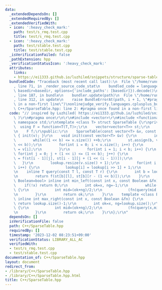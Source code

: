 ```yaml
---
data:
  _extendedDependsOn: []
  _extendedRequiredBy: []
  _extendedVerifiedWith:
  - icon: ':heavy_check_mark:'
    path: test/s_rmq.test.cpp
    title: test/s_rmq.test.cpp
  - icon: ':heavy_check_mark:'
    path: test/stable.test.cpp
    title: test/stable.test.cpp
  _isVerificationFailed: false
  _pathExtension: hpp
  _verificationStatusIcon: ':heavy_check_mark:'
  attributes:
    links:
    - https://ei1333.github.io/luzhiled/snippets/structure/sparse-table.html
  bundledCode: "Traceback (most recent call last):\n  File \"/home/runner/.local/lib/python3.10/site-packages/onlinejudge_verify/documentation/build.py\"\
    , line 71, in _render_source_code_stat\n    bundled_code = language.bundle(stat.path,\
    \ basedir=basedir, options={'include_paths': [basedir]}).decode()\n  File \"/home/runner/.local/lib/python3.10/site-packages/onlinejudge_verify/languages/cplusplus.py\"\
    , line 187, in bundle\n    bundler.update(path)\n  File \"/home/runner/.local/lib/python3.10/site-packages/onlinejudge_verify/languages/cplusplus_bundle.py\"\
    , line 312, in update\n    raise BundleErrorAt(path, i + 1, \"#pragma once found\
    \ in a non-first line\")\nonlinejudge_verify.languages.cplusplus_bundle.BundleErrorAt:\
    \ C++/SparseTable.hpp: line 2: #pragma once found in a non-first line\n"
  code: "// inspired by Luzhiled( https://ei1333.github.io/luzhiled/snippets/structure/sparse-table.html\
    \ )\r\n#pragma once\r\n\r\n#include <vector>\r\n#include <functional>\r\nusing\
    \ namespace std;\r\ntemplate <class T> struct SparseTable {\r\nprivate:\r\n  \
    \  using F = function<T(T,T)>;\r\n    vector<vector<T>> st;\r\n    vector<T> lookup;\r\
    \n    F f;\r\npublic:\r\n    SparseTable(const vector<T> &v, const F &f_) : f(f_)\
    \ { init(v); }\r\n    void init(const vector<T> &v) {\r\n        int b = 0;\r\n\
    \        while((1 << b) <= v.size()) ++b;\r\n        st.assign(b, vector<T>(1\
    \ << b));\r\n        for(int i = 0; i < v.size(); i++) {\r\n            st[0][i]\
    \ = v[i];\r\n        }\r\n        for(int i = 1; i < b; i++) {\r\n           \
    \ for(int j = 0; j + (1 << i) <= (1 << b); j++) {\r\n                st[i][j]\
    \ = f(st[i - 1][j], st[i - 1][j + (1 << (i - 1))]);\r\n            }\r\n     \
    \   }\r\n        lookup.resize(v.size() + 1);\r\n        for(int i = 2; i < lookup.size();\
    \ i++) {\r\n            lookup[i] = lookup[i >> 1] + 1;\r\n        }\r\n    }\r\
    \n    inline T query(const T l, const T r) {\r\n        int b = lookup[r - l];\r\
    \n        return f(st[b][l], st[b][r - (1 << b)]);\r\n    }\r\n    template <class\
    \ Boolean=bool> inline int min_left(const int x, const Boolean &fn) {\r\n    \
    \    if(!x) return 0;\r\n        int ok=x, ng=-1;\r\n        while(abs(ok-ng)>1)\
    \ {\r\n            int mid=(ok+ng)/2;\r\n            (fn(query(mid,x)-1)?ok:ng)=mid;\r\
    \n        }\r\n        return ok;\r\n    }\r\n    template <class Boolean=bool>\
    \ inline int max_right(const int x, const Boolean &fn) {\r\n        if(x==lookup.size()-1)\
    \ return lookup.size()-1;\r\n        int ok=x, ng=lookup.size();\r\n        while(abs(ok-ng)>1)\
    \ {\r\n            int mid=(ok+ng)/2;\r\n            (fn(query(x,mid))?ok:ng)=mid;\r\
    \n        }\r\n        return ok;\r\n    }\r\n};\r\n"
  dependsOn: []
  isVerificationFile: false
  path: C++/SparseTable.hpp
  requiredBy: []
  timestamp: '2023-12-02 08:23:51+09:00'
  verificationStatus: LIBRARY_ALL_AC
  verifiedWith:
  - test/s_rmq.test.cpp
  - test/stable.test.cpp
documentation_of: C++/SparseTable.hpp
layout: document
redirect_from:
- /library/C++/SparseTable.hpp
- /library/C++/SparseTable.hpp.html
title: C++/SparseTable.hpp
---
```

